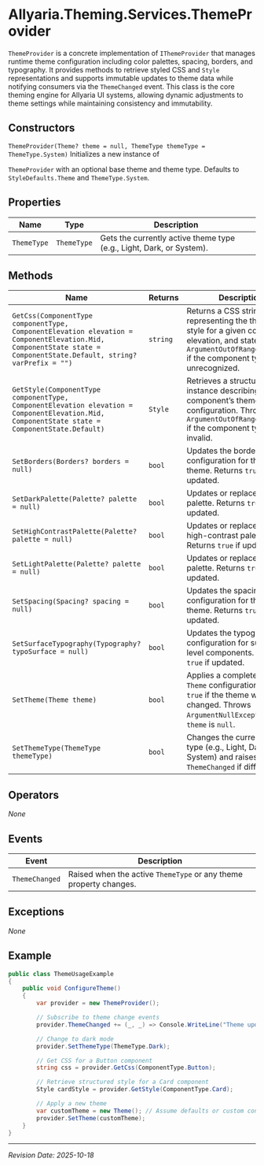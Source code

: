 ﻿# Allyaria.Theming.Services.ThemeProvider

`ThemeProvider` is a concrete implementation of `IThemeProvider` that manages runtime theme configuration including
color palettes, spacing, borders, and typography. It provides methods to retrieve styled CSS and `Style` representations
and supports immutable updates to theme data while notifying consumers via the `ThemeChanged` event. This class is the
core theming engine for Allyaria UI systems, allowing dynamic adjustments to theme settings while maintaining
consistency and immutability.

## Constructors

`ThemeProvider(Theme? theme = null, ThemeType themeType = ThemeType.System)` Initializes a new instance of

`ThemeProvider` with an optional base theme and theme type. Defaults to `StyleDefaults.Theme` and `ThemeType.System`.

## Properties

| Name        | Type        | Description                                                          |
|-------------|-------------|----------------------------------------------------------------------|
| `ThemeType` | `ThemeType` | Gets the currently active theme type (e.g., Light, Dark, or System). |

## Methods

| Name                                                                                                                                                                | Returns  | Description                                                                                                                                                                 |
|---------------------------------------------------------------------------------------------------------------------------------------------------------------------|----------|-----------------------------------------------------------------------------------------------------------------------------------------------------------------------------|
| `GetCss(ComponentType componentType, ComponentElevation elevation = ComponentElevation.Mid, ComponentState state = ComponentState.Default, string? varPrefix = "")` | `string` | Returns a CSS string representing the themed style for a given component, elevation, and state. Throws `ArgumentOutOfRangeException` if the component type is unrecognized. |
| `GetStyle(ComponentType componentType, ComponentElevation elevation = ComponentElevation.Mid, ComponentState state = ComponentState.Default)`                       | `Style`  | Retrieves a structured `Style` instance describing the component’s themed configuration. Throws `ArgumentOutOfRangeException` if the component type is invalid.             |
| `SetBorders(Borders? borders = null)`                                                                                                                               | `bool`   | Updates the border configuration for the current theme. Returns `true` if updated.                                                                                          |
| `SetDarkPalette(Palette? palette = null)`                                                                                                                           | `bool`   | Updates or replaces the dark palette. Returns `true` if updated.                                                                                                            |
| `SetHighContrastPalette(Palette? palette = null)`                                                                                                                   | `bool`   | Updates or replaces the high-contrast palette. Returns `true` if updated.                                                                                                   |
| `SetLightPalette(Palette? palette = null)`                                                                                                                          | `bool`   | Updates or replaces the light palette. Returns `true` if updated.                                                                                                           |
| `SetSpacing(Spacing? spacing = null)`                                                                                                                               | `bool`   | Updates the spacing configuration for the current theme. Returns `true` if updated.                                                                                         |
| `SetSurfaceTypography(Typography? typoSurface = null)`                                                                                                              | `bool`   | Updates the typography configuration for surface-level components. Returns `true` if updated.                                                                               |
| `SetTheme(Theme theme)`                                                                                                                                             | `bool`   | Applies a complete new `Theme` configuration. Returns `true` if the theme was changed. Throws `ArgumentNullException` if `theme` is `null`.                                 |
| `SetThemeType(ThemeType themeType)`                                                                                                                                 | `bool`   | Changes the current theme type (e.g., Light, Dark, System) and raises `ThemeChanged` if different.                                                                          |

## Operators

*None*

## Events

| Event          | Description                                                       |
|----------------|-------------------------------------------------------------------|
| `ThemeChanged` | Raised when the active `ThemeType` or any theme property changes. |

## Exceptions

*None*

## Example

```csharp
public class ThemeUsageExample
{
    public void ConfigureTheme()
    {
        var provider = new ThemeProvider();

        // Subscribe to theme change events
        provider.ThemeChanged += (_, _) => Console.WriteLine("Theme updated!");

        // Change to dark mode
        provider.SetThemeType(ThemeType.Dark);

        // Get CSS for a Button component
        string css = provider.GetCss(ComponentType.Button);

        // Retrieve structured style for a Card component
        Style cardStyle = provider.GetStyle(ComponentType.Card);

        // Apply a new theme
        var customTheme = new Theme(); // Assume defaults or custom configuration
        provider.SetTheme(customTheme);
    }
}
```

---

*Revision Date: 2025-10-18*
